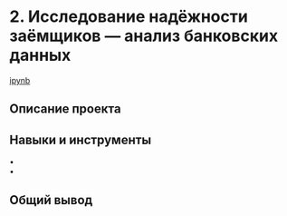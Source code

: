 <a name="lists"><h1>2. Исследование надёжности заёмщиков — анализ банковских данных</h1></a>
[ipynb](https://github.com/natashkaau/portfolio/blob/main/project_2/d313cd2d-2405-45b4-b568-9f835e915668.ipynb)
<a name="lists"><h2>Описание проекта</h2></a>

<a name="lists"><h2>Навыки и инструменты</h2></a>
•  
•
<a name="lists"><h2>Общий вывод</h2></a>


